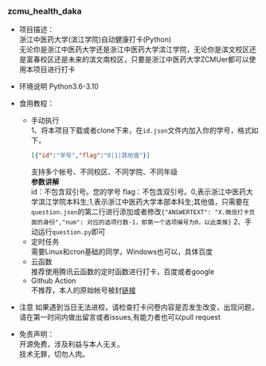 ### zcmu_health_daka  
- 项目描述：  
    浙江中医药大学(滨江学院)自动健康打卡(Python)  
    无论你是浙江中医药大学还是浙江中医药大学滨江学院，无论你是滨文校区还是富春校区还是未来的滨文南校区，只要是浙江中医药大学ZCMUer都可以使用本项目进行打卡
- 环境说明
    Python3.6-3.10
- 食用教程：  
    - 手动执行  
    1、将本项目下载或者clone下来，在`id.json`文件内加入你的学号，格式如下，
        ```JSON
        [{"id":"学号","flag":"0|1|其他值"}]
        ```
        支持多个帐号、不同校区、不同学院、不同年级  
        **参数讲解**  
        id：不包含双引号。您的学号
        flag：不包含双引号。0,表示浙江中医药大学滨江学院本科生;1,表示浙江中医药大学本部本科生;其他值，只需要在`question.json`的第二行进行添加或者修改`{"ANSWERTEXT": "X.微信打卡页面的身份","num": 对应的选项行数-1，即第一个选项编号为0，以此类推}`
        2、手动运行`question.py`即可  
    - 定时任务  
    需要Linux和cron基础的同学，Windows也可以，具体百度
    - 云函数  
    推荐使用腾讯云函数的定时函数进行打卡，百度或者google
    - Github Action  
    不推荐，本人的原始帐号被封[链接](https://github.com/drophair)

- 注意
    如果遇到当日无法进校，请检查打卡问卷内容是否发生改变，出现问题，请在第一时间内做出留言或者issues,有能力者也可以pull request
- 免责声明：  
    开源免费，涉及利益与本人无关。  
    技术无罪，切勿人肉。
